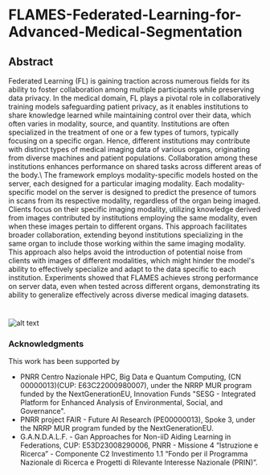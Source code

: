# FLAMES-Federated-Learning-for-Advanced-Medical-Segmentation

## Abstract

Federated Learning (FL) is gaining traction across numerous fields for its ability to foster collaboration among multiple participants while preserving data privacy. In the medical domain, FL plays a pivotal role in collaboratively training models safeguarding patient privacy, as it enables institutions to share knowledge learned while maintaining control over their data, which often varies in modality, source, and quantity. Institutions are often specialized in the treatment of one or a few types of tumors, typically focusing on a specific organ. Hence, different institutions may contribute with distinct types of medical imaging data of various organs, originating from diverse machines and patient populations. Collaboration among these institutions enhances performance on shared tasks across different areas of the body.\\
The framework employs modality-specific models hosted on the server, each designed for a particular imaging modality. Each modality-specific model on the server is designed to predict the presence of tumors in scans from its respective modality, regardless of the organ being imaged. Clients focus on their specific imaging modality, utilizing knowledge derived from images contributed by institutions employing the same modality, even when these images pertain to different organs. This approach facilitates broader collaboration, extending beyond institutions specializing in the same organ to include those working within the same imaging modality. This approach also helps avoid the introduction of potential noise from clients with images of different modalities, which might hinder the model's ability to effectively specialize and adapt to the data specific to each institution.
Experiments showed that FLAMES achieves strong performance on server data, even when tested across different organs, demonstrating its ability to generalize effectively across diverse medical imaging datasets.

#

![alt text](https://github.com/MODAL-UNINA/FLAMES---Federated-Learning-for-Advanced-Medical-Segmentation/blob/main/Images/framework_4.png)


### Acknowledgments
This work has been supported by 
- PNRR Centro Nazionale HPC, Big Data e Quantum Computing, (CN 00000013)(CUP: E63C22000980007), under the NRRP MUR program funded by the NextGenerationEU, Innovation Funds "SESG - Integrated Platform for Enhanced Analysis of Environmental, Social, and Governance".
- PNRR project FAIR -  Future AI Research (PE00000013), Spoke 3, under the NRRP MUR program funded by the NextGenerationEU.
- G.A.N.D.A.L.F. - Gan Approaches for Non-iiD Aiding Learning in Federations, CUP: E53D23008290006, PNRR - Missione 4 “Istruzione e Ricerca” - Componente C2 Investimento 1.1 “Fondo per il Programma Nazionale di Ricerca e Progetti di Rilevante Interesse Nazionale (PRIN)”.
